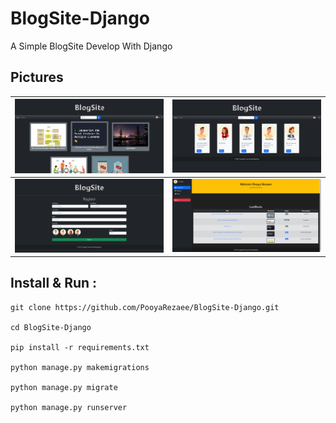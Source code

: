 # BlogSite-Django
A Simple BlogSite Develop With Django

## Pictures
![Home DjangoBlog](./imgs/home.png)          |  ![Authors DjangoBlog](./imgs/authors.png)
:-------------------------------------------:|:------------------------------------------:
![Register DjangoBlog](./imgs/register.png)  |  ![Panel DjangoBlog](./imgs/panel.png)

## Install & Run :
```
git clone https://github.com/PooyaRezaee/BlogSite-Django.git

cd BlogSite-Django

pip install -r requirements.txt

python manage.py makemigrations

python manage.py migrate

python manage.py runserver

```